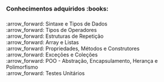 <h3 align="left">Conhecimentos adquiridos :books:</h3>

###

<p align="left">:arrow_forward: Sintaxe e Tipos de Dados<br>:arrow_forward: Tipos de Operadores<br>:arrow_forward: Estruturas de Repetição<br>:arrow_forward: Array e Listas<br>:arrow_forward: Propriedades, Métodos e Construtores<br>:arrow_forward: Exceções e Coleções<br>:arrow_forward: POO - Abstração, Encapsulamento, Herança e Polimorfismo<br>:arrow_forward: Testes Unitários</p>

###
